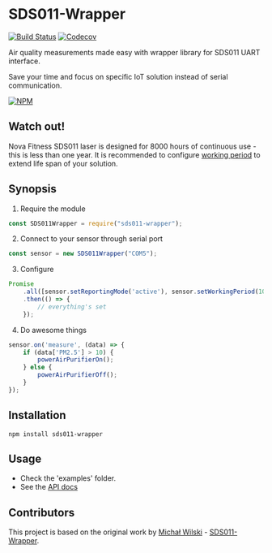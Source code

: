 SDS011-Wrapper
=========
[![Build Status](https://travis-ci.org/triforcely/sds011-wrapper.svg?branch=master)](https://travis-ci.org/triforcely/sds011-wrapper)  [![Codecov](https://img.shields.io/codecov/c/github/triforcely/sds011-wrapper.svg)](https://codecov.io/gh/triforcely/sds011-wrapper)


Air quality measurements made easy with wrapper library for SDS011 UART interface.

Save your time and focus on specific IoT solution instead of serial communication.

[![NPM](https://nodei.co/npm/sds011-wrapper.png)](https://npmjs.org/package/sds011-wrapper)

## Watch out!

Nova Fitness SDS011 laser is designed for 8000 hours of continuous use - this is less than one year. It is recommended to configure [working period](https://github.com/triforcely/sds011-wrapper/wiki/API#SDS011Wrapper+setWorkingPeriod) to extend life span of your solution.

## Synopsis

1. Require the module
```js
const SDS011Wrapper = require("sds011-wrapper");
```
2. Connect to your sensor through serial port
```js
const sensor = new SDS011Wrapper("COM5");
```
3. Configure
```js
Promise
    .all([sensor.setReportingMode('active'), sensor.setWorkingPeriod(10)])
    .then(() => {
        // everything's set
    });
```
4. Do awesome things
```js
sensor.on('measure', (data) => {
    if (data['PM2.5'] > 10) {
        powerAirPurifierOn();
    } else {
        powerAirPurifierOff();
    }
});
```

## Installation

  `npm install sds011-wrapper`

## Usage

- Check the 'examples' folder.
- See the [API docs](https://github.com/triforcely/sds011-wrapper/wiki/API)

## Contributors

This project is based on the original work by [Michał Wilski](https://github.com/triforcely) - [SDS011-Wrapper](https://github.com/triforcely/sds011-wrapper).